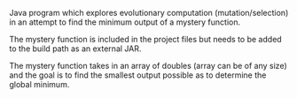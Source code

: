 Java program which explores evolutionary computation (mutation/selection) in an attempt to find the minimum output of a mystery function. 

The mystery function is included in the project files but needs to be added to the build path as an external JAR.

The mystery function takes in an array of doubles (array can be of any size) and the goal is to find the smallest output possible as to
determine the global minimum.
